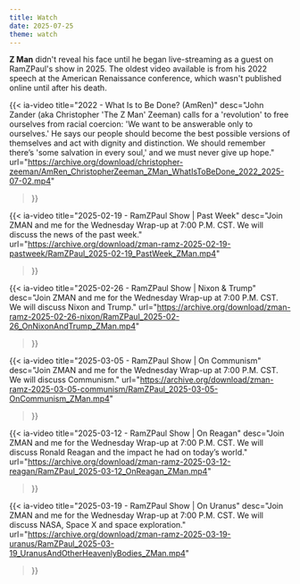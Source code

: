 ```yaml
---
title: Watch
date: 2025-07-25
theme: watch
---
```


**Z Man** didn't reveal his face until he began live-streaming as a guest on RamZPaul's show in 2025. The oldest video available is from his 2022 speech at the American Renaissance conference, which wasn't published online until after his death.

{{< ia-video
    title="2022 - What Is to Be Done? (AmRen)"
    desc="John Zander (aka Christopher 'The Z Man' Zeeman) calls for a 'revolution' to free ourselves from racial coercion: 'We want to be answerable only to ourselves.' He says our people should become the best possible versions of themselves and act with dignity and distinction. We should remember there’s 'some salvation in every soul,' and we must never give up hope."
    url="https://archive.org/download/christopher-zeeman/AmRen_ChristopherZeeman_ZMan_WhatIsToBeDone_2022_2025-07-02.mp4"
>}}

{{< ia-video
    title="2025-02-19 - RamZPaul Show | Past Week"
    desc="Join ZMAN and me for the Wednesday Wrap-up at 7:00 P.M. CST. We will discuss the news of the past week."
    url="https://archive.org/download/zman-ramz-2025-02-19-pastweek/RamZPaul_2025-02-19_PastWeek_ZMan.mp4"
>}}

{{< ia-video
    title="2025-02-26 - RamZPaul Show | Nixon & Trump"
    desc="Join ZMAN and me for the Wednesday Wrap-up at 7:00 P.M. CST. We will discuss Nixon and Trump."
    url="https://archive.org/download/zman-ramz-2025-02-26-nixon/RamZPaul_2025-02-26_OnNixonAndTrump_ZMan.mp4"
>}}

{{< ia-video
    title="2025-03-05 - RamZPaul Show | On Communism"
    desc="Join ZMAN and me for the Wednesday Wrap-up at 7:00 P.M. CST. We will discuss Communism."
    url="https://archive.org/download/zman-ramz-2025-03-05-communism/RamZPaul_2025-03-05-OnCommunism_ZMan.mp4"
>}}

{{< ia-video
    title="2025-03-12 - RamZPaul Show | On Reagan"
    desc="Join ZMAN and me for the Wednesday Wrap-up at 7:00 P.M. CST. We will discuss Ronald Reagan and the impact he had on today’s world."
    url="https://archive.org/download/zman-ramz-2025-03-12-reagan/RamZPaul_2025-03-12_OnReagan_ZMan.mp4"
>}}

{{< ia-video
    title="2025-03-19 - RamZPaul Show | On Uranus"
    desc="Join ZMAN and me for the Wednesday Wrap-up at 7:00 P.M. CST. We will discuss NASA, Space X and space exploration."
    url="https://archive.org/download/zman-ramz-2025-03-19-uranus/RamZPaul_2025-03-19_UranusAndOtherHeavenlyBodies_ZMan.mp4"
>}}
